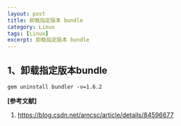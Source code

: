 ```yaml
---
layout: post
title: 卸载指定版本 bundle
category: Linux
tags: [Linux]
excerpt: 卸载指定版本 bundle
---
```


## 1、卸载指定版本bundle ##


    gem uninstall bundler -v=1.6.2


**[参考文献]**

1. <https://blog.csdn.net/amcsc/article/details/84596677>



